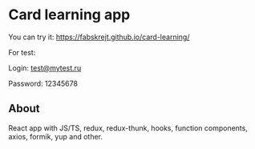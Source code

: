# Card learning app

You can try it: https://fabskrejt.github.io/card-learning/

For test:

Login: test@mytest.ru

Password: 12345678
## About

React app with JS/TS, redux, redux-thunk, hooks, 
function components, axios, formik, yup and other.

